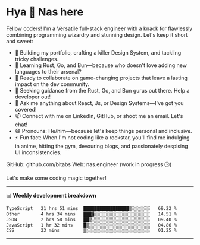 # Hya 👋 Nas here

Fellow coders! I'm a Versatile full-stack engineer with a knack for flawlessly combining programming wizardry and stunning design. Let's keep it short and sweet:

- 🔭 Building my portfolio, crafting a killer Design System, and tackling tricky challenges.
- 🌱 Learning Rust, Go, and Bun—because who doesn't love adding new languages to their arsenal?
- 👯 Ready to collaborate on game-changing projects that leave a lasting impact on the dev community.
- 🤔 Seeking guidance from the Rust, Go, and Bun gurus out there. Help a developer out!
- 💬 Ask me anything about React, Js, or Design Systems—I've got you covered!
- 📫 Connect with me on LinkedIn, GitHub, or shoot me an email. Let's chat!
- 😄 Pronouns: He/him—because let's keep things personal and inclusive.
- ⚡ Fun fact: When I'm not coding like a rockstar, you'll find me indulging in anime, hitting the gym, devouring blogs, and passionately despising UI inconsistencies.

GitHub: github.com/bitabs
Web: nas.engineer (work in progress 🕒)

Let's make some coding magic together!

-------
📊 **Weekly development breakdown**
<!--START_SECTION:waka-->

```txt
TypeScript   21 hrs 51 mins  █████████████████▒░░░░░░░   69.22 %
Other        4 hrs 34 mins   ███▓░░░░░░░░░░░░░░░░░░░░░   14.51 %
JSON         2 hrs 58 mins   ██▒░░░░░░░░░░░░░░░░░░░░░░   09.40 %
JavaScript   1 hr 32 mins    █▒░░░░░░░░░░░░░░░░░░░░░░░   04.86 %
CSS          23 mins         ▒░░░░░░░░░░░░░░░░░░░░░░░░   01.25 %
```

<!--END_SECTION:waka-->
-------
